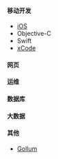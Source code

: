 #### 移动开发
- [iOS](iOS/iOS_page)
- Objective-C
- Swift
- [xCode](xCode_page)

#### 网页

#### 运维

#### 数据库

#### 大数据

#### 其他
- [Gollum](gollum)